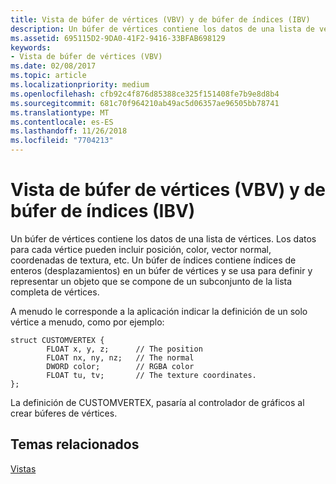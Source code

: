 ```yaml
---
title: Vista de búfer de vértices (VBV) y de búfer de índices (IBV)
description: Un búfer de vértices contiene los datos de una lista de vértices.
ms.assetid: 695115D2-9DA0-41F2-9416-33BFAB698129
keywords:
- Vista de búfer de vértices (VBV)
ms.date: 02/08/2017
ms.topic: article
ms.localizationpriority: medium
ms.openlocfilehash: cfb92c4f876d85388ce325f151408fe7b9e8d8b4
ms.sourcegitcommit: 681c70f964210ab49ac5d06357ae96505bb78741
ms.translationtype: MT
ms.contentlocale: es-ES
ms.lasthandoff: 11/26/2018
ms.locfileid: "7704213"
---
```

# <a name="vertex-buffer-view-vbv-and-index-buffer-view-ibv"></a>Vista de búfer de vértices (VBV) y de búfer de índices (IBV)


Un búfer de vértices contiene los datos de una lista de vértices. Los datos para cada vértice pueden incluir posición, color, vector normal, coordenadas de textura, etc. Un búfer de índices contiene índices de enteros (desplazamientos) en un búfer de vértices y se usa para definir y representar un objeto que se compone de un subconjunto de la lista completa de vértices.

A menudo le corresponde a la aplicación indicar la definición de un solo vértice a menudo, como por ejemplo:

``` syntax
struct CUSTOMVERTEX { 
        FLOAT x, y, z;      // The position
        FLOAT nx, ny, nz;   // The normal
        DWORD color;        // RGBA color
        FLOAT tu, tv;       // The texture coordinates. 
}; 
```

La definición de CUSTOMVERTEX, pasaría al controlador de gráficos al crear búferes de vértices.

## <a name="span-idrelated-topicsspanrelated-topics"></a><span id="related-topics"></span>Temas relacionados


[Vistas](views.md)

 

 




